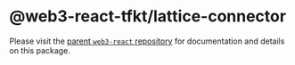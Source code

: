 # @web3-react-tfkt/lattice-connector

Please visit the [parent `web3-react` repository](https://github.com/NoahZinsmeister/web3-react) for documentation and details on this package.
